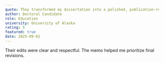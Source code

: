 ```yaml
---
quote: They transformed my dissertation into a polished, publication-ready document.
author: Doctoral Candidate
role: Education
university: University of Alaska
rating: 5
featured: true
date: 2025-09-01
---
```


Their edits were clear and respectful. The memo helped me prioritize final revisions.
